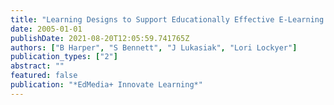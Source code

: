 ```yaml
---
title: "Learning Designs to Support Educationally Effective E-Learning Using Learning Objects"
date: 2005-01-01
publishDate: 2021-08-20T12:05:59.741765Z
authors: ["B Harper", "S Bennett", "J Lukasiak", "Lori Lockyer"]
publication_types: ["2"]
abstract: ""
featured: false
publication: "*EdMedia+ Innovate Learning*"
---
```


